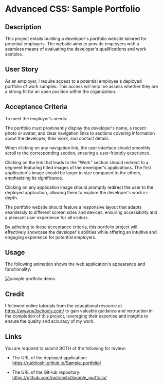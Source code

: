 # Advanced CSS: Sample Portfolio

## Description

This project entails building a developer's portfolio website tailored for potential employers. The website aims to provide
employers with a seamless means of evaluating the developer's qualifications and work samples.

## User Story

As an employer, I require access to a potential employee's deployed portfolio of work samples. This access will help me
assess whether they are a strong fit for an open position within the organization.

## Acceptance Criteria

To meet the employer's needs:

The portfolio must prominently display the developer's name, a recent photo or avatar, and clear navigation links to
sections covering information about the developer, their work, and contact details.

When clicking on any navigation link, the user interface should smoothly scroll to the corresponding section, ensuring a
user-friendly experience.

Clicking on the link that leads to the "Work" section should redirect to a segment featuring titled images of the
developer's applications. The first application's image should be larger in size compared to the others, emphasizing its
significance.

Clicking on any application image should promptly redirect the user to the deployed application, allowing them to explore
the developer's work in-depth.

The portfolio website should feature a responsive layout that adapts seamlessly to different screen sizes and devices,
ensuring accessibility and a pleasant user experience for all visitors.

By adhering to these acceptance criteria, this portfolio project will effectively showcase the developer's abilities while
offering an intuitive and engaging experience for potential employers.

## Usage

The following animation shows the web application's appearance and functionality:

![sample portfolio demo](./Assets/02-advanced-css-homework-demo.gif)

## Credit

I followed online tutorials from the educational resource at https://www.w3schools.com/ to gain valuable guidance and
instruction in the completion of this project, leveraging their expertise and insights to ensure the quality and accuracy
of my work.

## Links

You are required to submit BOTH of the following for review:

* The URL of the deployed application:  https://rudrijoshi.github.io/Sample_portfolio/

* The URL of the GitHub repository: https://github.com/rudrijoshi/Sample_portfolio/